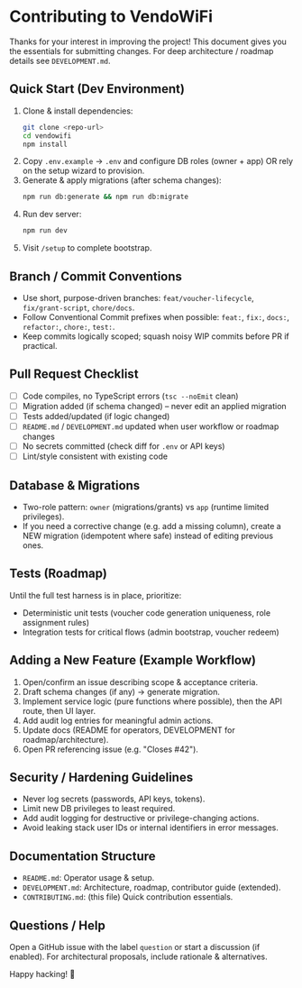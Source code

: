 # Contributing to VendoWiFi

Thanks for your interest in improving the project! This document gives you the essentials for submitting changes. For deep architecture / roadmap details see `DEVELOPMENT.md`.

## Quick Start (Dev Environment)
1. Clone & install dependencies:
   ```bash
   git clone <repo-url>
   cd vendowifi
   npm install
   ```
2. Copy `.env.example` → `.env` and configure DB roles (owner + app) OR rely on the setup wizard to provision.
3. Generate & apply migrations (after schema changes):
   ```bash
   npm run db:generate && npm run db:migrate
   ```
4. Run dev server:
   ```bash
   npm run dev
   ```
5. Visit `/setup` to complete bootstrap.

## Branch / Commit Conventions
- Use short, purpose-driven branches: `feat/voucher-lifecycle`, `fix/grant-script`, `chore/docs`.
- Follow Conventional Commit prefixes when possible: `feat:`, `fix:`, `docs:`, `refactor:`, `chore:`, `test:`.
- Keep commits logically scoped; squash noisy WIP commits before PR if practical.

## Pull Request Checklist
- [ ] Code compiles, no TypeScript errors (`tsc --noEmit` clean)
- [ ] Migration added (if schema changed) – never edit an applied migration
- [ ] Tests added/updated (if logic changed)
- [ ] `README.md` / `DEVELOPMENT.md` updated when user workflow or roadmap changes
- [ ] No secrets committed (check diff for `.env` or API keys)
- [ ] Lint/style consistent with existing code

## Database & Migrations
- Two-role pattern: `owner` (migrations/grants) vs `app` (runtime limited privileges).
- If you need a corrective change (e.g. add a missing column), create a NEW migration (idempotent where safe) instead of editing previous ones.

## Tests (Roadmap)
Until the full test harness is in place, prioritize:
- Deterministic unit tests (voucher code generation uniqueness, role assignment rules)
- Integration tests for critical flows (admin bootstrap, voucher redeem)

## Adding a New Feature (Example Workflow)
1. Open/confirm an issue describing scope & acceptance criteria.
2. Draft schema changes (if any) → generate migration.
3. Implement service logic (pure functions where possible), then the API route, then UI layer.
4. Add audit log entries for meaningful admin actions.
5. Update docs (README for operators, DEVELOPMENT for roadmap/architecture).
6. Open PR referencing issue (e.g. "Closes #42").

## Security / Hardening Guidelines
- Never log secrets (passwords, API keys, tokens).
- Limit new DB privileges to least required.
- Add audit logging for destructive or privilege-changing actions.
- Avoid leaking stack user IDs or internal identifiers in error messages.

## Documentation Structure
- `README.md`: Operator usage & setup.
- `DEVELOPMENT.md`: Architecture, roadmap, contributor guide (extended).
- `CONTRIBUTING.md`: (this file) Quick contribution essentials.

## Questions / Help
Open a GitHub issue with the label `question` or start a discussion (if enabled). For architectural proposals, include rationale & alternatives.

Happy hacking! 🚀
